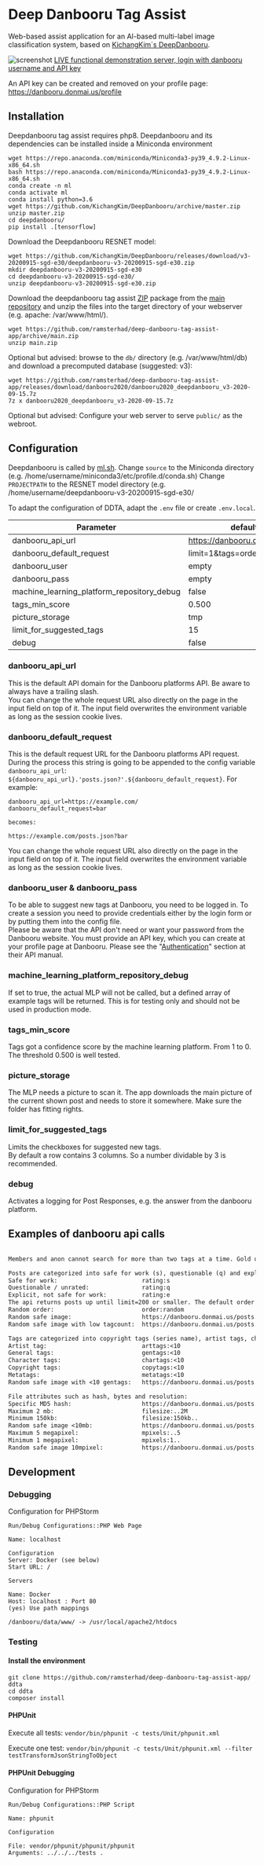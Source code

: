 # Deep Danbooru Tag Assist
Web-based assist application for an AI-based multi-label image classification system, based on [KichangKim´s DeepDanbooru](https://github.com/KichangKim/DeepDanbooru "KichangKim´s DeepDanbooru").

![screenshot](ddta_screenshot.png?raw=true "DDTA screenshot")
[LIVE functional demonstration server, login with danbooru username and API key](https://ddta.henta.hu/ "DDTA LIVE functional demonstration server")

An API key can be created and removed on your profile page: https://danbooru.donmai.us/profile

## Installation
Deepdanbooru tag assist requires php8. Deepdanbooru and its dependencies can be installed inside a Miniconda environment
```shell
wget https://repo.anaconda.com/miniconda/Miniconda3-py39_4.9.2-Linux-x86_64.sh
bash https://repo.anaconda.com/miniconda/Miniconda3-py39_4.9.2-Linux-x86_64.sh
conda create -n ml
conda activate ml
conda install python=3.6
wget https://github.com/KichangKim/DeepDanbooru/archive/master.zip
unzip master.zip 
cd deepdanbooru/
pip install .[tensorflow]
```
Download the Deepdanbooru RESNET model:
```shell
wget https://github.com/KichangKim/DeepDanbooru/releases/download/v3-20200915-sgd-e30/deepdanbooru-v3-20200915-sgd-e30.zip
mkdir deepdanbooru-v3-20200915-sgd-e30
cd deepdanbooru-v3-20200915-sgd-e30/
unzip deepdanbooru-v3-20200915-sgd-e30.zip
```
Download the deepdanbooru tag assist [ZIP](https://github.com/ramsterhad/deep-danbooru-tag-assist-app/archive/main.zip) package from the 
[main repository](https://github.com/ramsterhad/deep-danbooru-tag-assist-app/tree/main) and unzip the files into the
target directory of your webserver (e.g. apache: /var/www/html/).
```shell
wget https://github.com/ramsterhad/deep-danbooru-tag-assist-app/archive/main.zip
unzip main.zip
```
Optional but advised: browse to the `db/` directory (e.g. /var/www/html/db) and download a precomputed database (suggested: v3):
```shell
wget https://github.com/ramsterhad/deep-danbooru-tag-assist-app/releases/download/danbooru2020/danbooru2020_deepdanbooru_v3-2020-09-15.7z
7z x danbooru2020_deepdanbooru_v3-2020-09-15.7z
```
Optional but advised: Configure your web server to serve `public/` as the webroot.

## Configuration
Deepdanbooru is called by [ml.sh](bin/ml.sh "ml.sh"). 
Change `source` to the Miniconda directory (e.g. /home/username/miniconda3/etc/profile.d/conda.sh)
Change `PROJECTPATH` to the RESNET model directory (e.g. /home/username/deepdanbooru-v3-20200915-sgd-e30/

To adapt the configuration of DDTA, adapt the `.env` file or create `.env.local`. 

| Parameter                                  | default value                      |
|--------------------------------------------|------------------------------------|
| danbooru_api_url                           | https://danbooru.donmai.us/        |
| danbooru_default_request                   | limit=1&tags=order:random+rating:s |
| danbooru_user                              | empty                              |
| danbooru_pass                              | empty                              |
| machine_learning_platform_repository_debug | false                              |
| tags_min_score                             | 0.500                              |
| picture_storage                            | tmp                                |
| limit_for_suggested_tags                   | 15                                 |
| debug                                      | false                              |

### danbooru_api_url
This is the default API domain for the Danbooru platforms API. Be aware to always have a trailing slash.  
You can change the whole request URL also directly on the page in the input field on top of it. The input field 
overwrites the environment variable as long as the session cookie lives.
  
### danbooru_default_request
This is the default request URL for the Danbooru platforms API request. During the process this string is going to be 
appended to the config variable `danbooru_api_url`: `${danbooru_api_url}.'posts.json?'.${danbooru_default_request}`. 
For example:
```
danbooru_api_url=https://example.com/
danbooru_default_request=bar

becomes:

https://example.com/posts.json?bar
```
You can change the whole request URL also directly on the page in the input field on top of it. The input field 
overwrites the environment variable as long as the session cookie lives.


### danbooru_user & danbooru_pass
To be able to suggest new tags at Danbooru, you need to be logged in. To create a session you need to provide 
credentials either by the login form or by putting them into the config file.   
Please be aware that the API don't need or want your password from the Danbooru website. You must provide an API key, 
which you can create at your profile page at Danbooru. Please see the 
"[Authentication](https://danbooru.donmai.us/wiki_pages/help:api)" section at their API manual.

### machine_learning_platform_repository_debug
If set to true, the actual MLP will not be called, but a defined array of example tags will be returned. This is for
testing only and should not be used in production mode.

### tags_min_score
Tags got a confidence score by the machine learning platform. From 1 to 0. The threshold 0.500 is well tested. 

### picture_storage
The MLP needs a picture to scan it. The app downloads the main picture of the current shown post and needs to store it
somewhere. Make sure the folder has fitting rights.


### limit_for_suggested_tags
Limits the checkboxes for suggested new tags.  
By default a row contains 3 columns. So a number dividable by 3 is recommended.


### debug
Activates a logging for Post Responses, e.g. the answer from the danbooru platform.  


## Examples of danbooru api calls
````txt

Members and anon cannot search for more than two tags at a time. Gold users can search for up to six tags, and Platinum and above users can search for up to twelve tags

Posts are categorized into safe for work (s), questionable (q) and explicit (e)
Safe for work:                        rating:s
Questionable / unrated:               rating:q
Explicit, not safe for work:          rating:e
The api returns posts up until limit=200 or smaller. The default order is ID, but can also be score, favcount, random, etc
Random order:                         order:random
Random safe image:                    https://danbooru.donmai.us/posts.json?limit=1&tags=order:random+rating:s
Random safe image with low tagcount:  https://danbooru.donmai.us/posts.json?limit=1&tags=order:random+rating:s+tagcount:%3C10

Tags are categorized into copyright tags (series name), artist tags, character tags (names), general tags (features), and metatags (features of the file)
Artist tag:                           arttags:<10
General tags:                         gentags:<10
Character tags:                       chartags:<10
Copyright tags:                       copytags:<10
Metatags:                             metatags:<10
Random safe image with <10 gentags:   https://danbooru.donmai.us/posts.json?limit=1&tags=order:random+rating:s+gentags:%3C10

File attributes such as hash, bytes and resolution:
Specific MD5 hash:                    https://danbooru.donmai.us/posts.json?tags=md5:460c5595dcf9b07d58f951d349202d98
Maximum 2 mb:                         filesize:..2M
Minimum 150kb:                        filesize:150kb..
Random safe image <10mb:              https://danbooru.donmai.us/posts.json?limit=1&tags=order:random+rating:s+filesize:..10M
Maximum 5 megapixel:                  mpixels:..5
Minimum 1 megapixel:                  mpixels:1..
Random safe image 10mpixel:           https://danbooru.donmai.us/posts.json?limit=1&tags=order:random+rating:s+mpixels:..10

````  
  
  

## Development

### Debugging

Configuration for PHPStorm
```text
Run/Debug Configurations::PHP Web Page

Name: localhost

Configuration
Server: Docker (see below)
Start URL: /
```

```text
Servers

Name: Docker
Host: localhost : Port 80
(yes) Use path mappings

/danbooru/data/www/ -> /usr/local/apache2/htdocs
```


### Testing

#### Install the environment
```shell
git clone https://github.com/ramsterhad/deep-danbooru-tag-assist-app/ ddta
cd ddta
composer install
```

#### PHPUnit

Execute all tests: `vendor/bin/phpunit -c tests/Unit/phpunit.xml`  

Execute one test: 
`vendor/bin/phpunit -c tests/Unit/phpunit.xml --filter testTransformJsonStringToObject`

#### PHPUnit Debugging

Configuration for PHPStorm
```text
Run/Debug Configurations::PHP Script

Name: phpunit

Configuration

File: vendor/phpunit/phpunit/phpunit
Arguments: ../../../tests .
```
